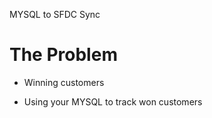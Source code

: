 MYSQL to SFDC Sync
# The Problem

- Winning customers

<aside class="notes">
<ul>
<li>Using your MYSQL to track won customers</li>
</ul>
</aside>